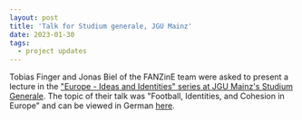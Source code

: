 ```yaml
---
layout: post
title: 'Talk for Studium generale, JGU Mainz'
date: 2023-01-30
tags:
  - project updates
---
```

Tobias Finger and Jonas Biel of the FANZinE team were asked to present a lecture in the ["Europe - Ideas and Identities" series at JGU Mainz's Studium Generale](https://www.studgen.uni-mainz.de/rvl-tsp-europa-winter-2022-23/). 
The topic of their talk was "Football, Identities, and Cohesion in Europe" and can be viewed in German [here](https://video.uni-mainz.de/Panopto/Pages/Viewer.aspx?id=cb029001-d37b-4d7f-9b77-af9400fd0567).

